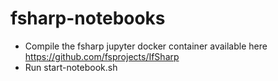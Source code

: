 # fsharp-notebooks
- Compile the fsharp jupyter docker container available here https://github.com/fsprojects/IfSharp
- Run start-notebook.sh
